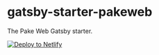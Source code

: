 # gatsby-starter-pakeweb

The Pake Web Gatsby starter.

[![Deploy to Netlify](https://www.netlify.com/img/deploy/button.svg)](https://app.netlify.com/start/deploy?repository=https://github.com/pakeweb/gatsby-starter-pakeweb)
